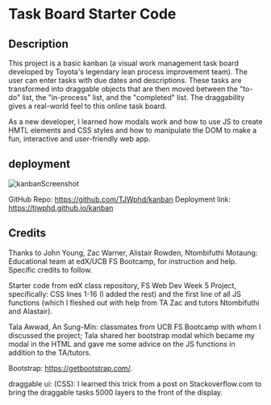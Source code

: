 # Task Board Starter Code

## Description

This project is a basic kanban (a visual work management task board developed by Toyota's legendary lean process improvement team). The user can enter tasks with due dates and descriptions. These tasks are transformed into draggable objects that are then moved between the "to-do" list, the "in-process" list, and the "completed" list. The draggability gives a real-world feel to this online task board.

As a new developer, I learned how modals work and how to use JS to create HMTL elements and CSS styles and how to manipulate the DOM to make a fun, interactive and user-friendly web app.

## deployment

![kanbanScreenshot](https://github.com/user-attachments/assets/67e0d841-cb99-48a7-b255-c07e18061ea6)

GitHub Repo: https://github.com/TJWphd/kanban
Deployment link: https://tjwphd.github.io/kanban

## Credits

Thanks to John Young, Zac Warner, Alistair Rowden, Ntombifuthi Motaung: Educational team at edX/UCB FS Bootcamp, for instruction and help. Specific credits to follow.

Starter code from edX class repository, FS Web Dev Week 5 Project, specifically:
CSS lines 1-16 (I added the rest) and the first line of all JS functions (which I fleshed out with help from TA Zac and tutors Ntombifuthi and Alastair).

Tala Awwad, An Sung-Min: classmates from UCB FS Bootcamp with whom I discussed the project; Tala shared her bootstrap modal which became my modal in the HTML and gave me some advice on the JS functions in addition to the TA/tutors.

Bootstrap: https://getbootstrap.com/.

draggable ui: (CSS): I learned this trick from a post on Stackoverflow.com to bring the draggable tasks 5000 layers to the front of the display.
